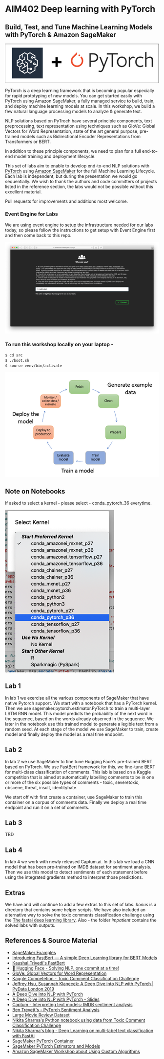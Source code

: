 # AIM402 Deep learning with PyTorch

## Build, Test, and Tune Machine Learning Models with PyTorch & Amazon SageMaker

![](./img/SMPT.png)

PyTorch is a deep learning framework that is becoming popular especially for 
rapid prototyping of new models. You can get started easily with PyTorch 
using Amazon SageMaker, a fully managed service to build, train, and deploy machine learning models at scale. 
In this workshop, we build a few natural language processing models to analyze & generate text. 

NLP solutions based on PyTroch have several principle components, text preprocessing, text representation using techniques such 
as GloVe: Global Vectors for Word Representation, state of the art general purpose, pre-trained models such as 
Bidirectional Encoder Representations from Transformers or BERT. 

In addition to these principle components, we need to plan for a full end-to-end model training and deployment lifecycle. 

This set of labs aim to enable to develop end-to-end NLP solutions with [PyTorch](pytorch.org) using  [Amazon SageMaker](https://aws.amazon.com/sagemaker/) 
for the full Machine Learning Lifecycle. Each lab is independent, but during the presentation we would go sequentially. 
We wish to thank the authors and code committers of projects listed in the reference section, the labs would not be possible without this 
excellent material. 

Pull requests for improvements and additions most welcome.    

### Event Engine for Labs

We are using event engine to setup the infrastructure needed for our labs today, so please follow the instructions to get setup with 
Event Engine first and then come back to this repo.

![](./img/EE.png)
   
### To run this workshop locally on your laptop -

```bash
$ cd src
$ ./boot.sh
$ source venv/bin/activate
``` 
![](./img/ml-concepts-10.png)

## Note on Notebooks

If asked to select a kernel - please select - conda_pytorch_36 everytime.

![](./img/Select_kernel.png) 

## Lab 1

In lab 1 we exercise all the various components of SageMaker that have native Pytorch support.
We start with a notebook that has a PyTorch kernel. Then we use sagemaker.pytorch.estimator.PyTorch to train 
a multi-layer LSTM RNN model. This model predicts the probability of the next word in the sequence, based on the words 
already observed in the sequence. We later in the notebook use this trained model to generate a legible text from
a random seed. At each stage of the model we use SageMaker to train, create model and finally deploy 
the model as a real time endpoint. 


## Lab 2 

In lab 2 we use SageMaker to fine tune Hugging Face's pre-trained BERT based on PyTorch. We use FastBert framework for this, we fine-tune
BERT for multi-class classification of comments. This lab is based on a Kaggle competition that is aimed at 
automatically labelling comments to be in one or more of the six possible types of comments - 
toxic, severetoxic, obscene, threat, insult, identityhate. 

We start off with first create a container, use SageMaker to train this container on a corpus of comments data.
Finally we deploy a real time endpoint and run it on a set of comments. 

## Lab 3

TBD 

## Lab 4

In lab 4 we work with newly released Captum.ai. In this lab we load a CNN model that has been pre-trained on IMDB dataset 
for sentiment analysis. Then we use this model to detect sentiments of each statement before using the integrated 
gradients method to interpret those predictions. 


## Extras

We have and will continue to add a few extras to this set of labs. *bonus* is a directory that contains some helper scripts. 
We have also included an alternative way to solve the toxic comments 
classification challenge using the [The fastai deep learning library](https://github.com/fastai/fastai).
Also - the folder *impatient* contains the solved labs with outputs.


## References & Source Material
* [SageMaker Examples](https://github.com/awslabs/amazon-sagemaker-examples)
* [Introducing FastBert — A simple Deep Learning library for BERT Models](https://medium.com/huggingface/introducing-fastbert-a-simple-deep-learning-library-for-bert-models-89ff763ad384)
* [Kaushal Trivedi's FastBert](https://github.com/kaushaltrivedi/fast-bert)
* [🤗 Hugging Face - Solving NLP, one commit at a time!](https://github.com/huggingface)
* [GloVe: Global Vectors for Word Representation](https://nlp.stanford.edu/projects/glove/)
* [Kaggle Competetion - Toxic Comment Classification Challenge](https://www.kaggle.com/c/jigsaw-toxic-comment-classification-challenge)
* [Jeffrey Hsu, Susannah Klanecek: A Deep Dive into NLP with PyTorch | PyData London 2019](https://www.youtube.com/watch?v=Apx_1erbQB4)
* [A Deep Dive into NLP with PyTorch](https://github.com/scoutbee/pytorch-nlp-notebooks)
* [A Deep Dive into NLP with PyTorch - Slides](https://docs.google.com/presentation/d/1zyuwCx7knqnP-LJswlDfWSmk5FhFgFmYJGqdEZn8yhc/edit#slide=id.g33c734b530_0_656)
* [Captum - Interpreting text models: IMDB sentiment analysis](https://captum.ai/tutorials/IMDB_TorchText_Interpret)
* [Ben Trevett's - PyTorch Sentiment Analysis](https://github.com/bentrevett/pytorch-sentiment-analysis)
* [Large Movie Review Dataset](https://ai.stanford.edu/~amaas/data/sentiment/)
* [Nikita Sharma's Python notebook using data from Toxic Comment Classification Challenge](https://www.kaggle.com/nikkisharma536/fastai-toxic)
* [Nikita Sharma's blog - Deep Learning on multi-label text classification with FastAi](https://medium.com/@nikkisharma536/deep-learning-on-multi-label-text-classification-with-fastai-d5495d66ed88)
* [SageMaker PyTorch Container](https://github.com/aws/sagemaker-pytorch-container) 
* [SageMaker PyTorch Estimators and Models](https://github.com/aws/sagemaker-python-sdk/tree/f14d86ca3abae405c16daf124e1920018c319683/src/sagemaker/pytorch#pytorch-estimators)
* [Amazon SageMaker Workshop about Using Custom Algorithms](https://sagemaker-workshop.com/custom.html) 






